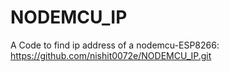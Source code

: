 # NODEMCU_IP
A Code to find ip address of a nodemcu-ESP8266: https://github.com/nishit0072e/NODEMCU_IP.git
